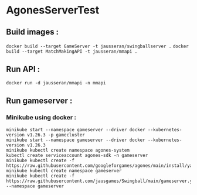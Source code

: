 # AgonesServerTest

## Build images : 
`docker build --target GameServer -t jausseran/swingballserver .` 
`docker build --target MatchMakingAPI -t jausseran/mmapi .` 

## Run API : 
`docker run -d jausseran/mmapi -n mmapi` 

## Run gameserver : 
### Minikube using docker : 

``` 
minikube start --namespace gameserver --driver docker --kubernetes-version v1.26.3 -p gamecluster 
minikube start --namespace gameserver --driver docker --kubernetes-version v1.26.3
minikube kubectl create namespace agones-system
kubectl create serviceaccount agones-sdk -n gameserver
minikube kubectl create -f https://raw.githubusercontent.com/googleforgames/agones/main/install/yaml/install.yaml
minikube kubectl create namespace gameserver
minikube kubectl create -f https://raw.githubusercontent.com/jausgames/Swingball/main/gameserver.yaml --namespace gameserver
```

